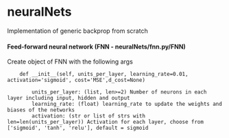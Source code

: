 # neuralNets
Implementation of generic backprop from scratch


#### Feed-forward neural network (FNN - neuralNets/fnn.py/FNN)

Create object of FNN with the following args

        def __init__(self, units_per_layer, learning_rate=0.01, activation='sigmoid', cost='MSE',d_cost=None)

            units_per_layer: (list, len>=2) Number of neurons in each layer including input, hidden and output
            learning_rate: (float) learning_rate to update the weights and biases of the networks
            activation: (str or list of strs with len=len(units_per_layer)) Activation for each layer, choose from ['sigmoid', 'tanh', 'relu'], default = sigmoid
